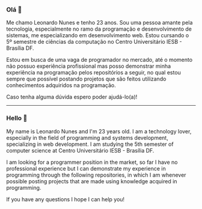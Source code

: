 ### Olá 👋

Me chamo Leonardo Nunes e tenho 23 anos. Sou uma pessoa amante pela tecnologia, especialmente no ramo da programação e desenvolvimento de sistemas, me especializando em desenvolvimento web. Estou cursando o 5º semestre de ciências da computação no Centro Universitário IESB - Brasília DF.

Estou em busca de uma vaga de programador no mercado, até o momento não possuo experiência profissional mas posso demonstrar minha experiência na programação pelos repositórios a seguir, no qual estou sempre que possível postando projetos que são feitos utilizando conhecimentos adquiridos na programação.

Caso tenha alguma dúvida espero poder ajudá-lo(a)!

----------------------------------------------------------------------------------------------------------------------------------------------------
### Hello 👋

My name is Leonardo Nunes and I'm 23 years old. I am a technology lover, especially in the field of programming and systems development, specializing in web development. I am studying the 5th semester of computer science at Centro Universitário IESB - Brasília DF.

I am looking for a programmer position in the market, so far I have no professional experience but I can demonstrate my experience in programming through the following repositories, in which I am whenever possible posting projects that are made using knowledge acquired in programming.

If you have any questions I hope I can help you!

<!--
**leo123nunes/leo123nunes** is a ✨ _special_ ✨ repository because its `README.md` (this file) appears on your GitHub profile.



